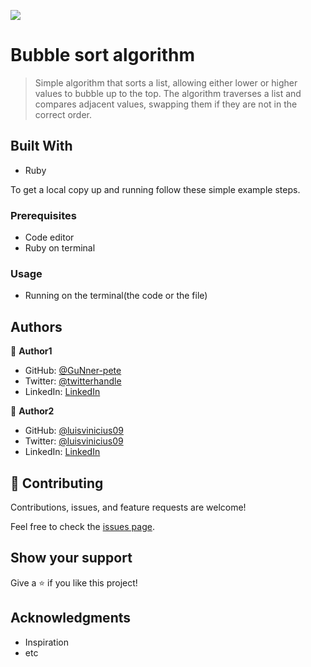![](https://img.shields.io/badge/Microverse-blueviolet)

# Bubble sort algorithm

> Simple algorithm that sorts a list, allowing either lower or higher values to bubble up to the top. The algorithm traverses a list and compares adjacent values, swapping them if they are not in the correct order.

## Built With

- Ruby

To get a local copy up and running follow these simple example steps.

### Prerequisites

- Code editor
- Ruby on terminal

### Usage

- Running on the terminal(the code or the file)

## Authors

👤 **Author1**

- GitHub: [@GuNner-pete](https://github.com/GuNner-pete)
- Twitter: [@twitterhandle](https://twitter.com/twitterhandle)
- LinkedIn: [LinkedIn](https://linkedin.com/linkedinhandle)

👤 **Author2**

- GitHub: [@luisvinicius09](https://github.com/luisvinicius09)
- Twitter: [@luisvinicius09](https://twitter.com/luisvinicius09)
- LinkedIn: [LinkedIn](https://www.linkedin.com/in/luis-vinicius/)

## 🤝 Contributing

Contributions, issues, and feature requests are welcome!

Feel free to check the [issues page](https://github.com/luisvinicius09/bubble_sort/issues).

## Show your support

Give a ⭐️ if you like this project!

## Acknowledgments

- Inspiration
- etc

